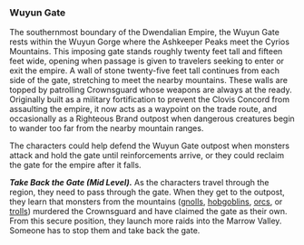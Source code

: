 ### Wuyun Gate

The southernmost boundary of the Dwendalian Empire, the Wuyun Gate rests within the Wuyun Gorge where the Ashkeeper Peaks meet the Cyrios Mountains. This imposing gate stands roughly twenty feet tall and fifteen feet wide, opening when passage is given to travelers seeking to enter or exit the empire. A wall of stone twenty-five feet tall continues from each side of the gate, stretching to meet the nearby mountains. These walls are topped by patrolling Crownsguard whose weapons are always at the ready. Originally built as a military fortification to prevent the Clovis Concord from assaulting the empire, it now acts as a waypoint on the trade route, and occasionally as a Righteous Brand outpost when dangerous creatures begin to wander too far from the nearby mountain ranges.

The characters could help defend the Wuyun Gate outpost when monsters attack and hold the gate until reinforcements arrive, or they could reclaim the gate for the empire after it falls.

_**Take Back the Gate (Mid Level).**_ As the characters travel through the region, they need to pass through the gate. When they get to the outpost, they learn that monsters from the mountains ([gnolls](https://www.dndbeyond.com/monsters/gnoll), [hobgoblins](https://www.dndbeyond.com/monsters/hobgoblin), [orcs](https://www.dndbeyond.com/monsters/orc), or [trolls](https://www.dndbeyond.com/monsters/troll)) murdered the Crownsguard and have claimed the gate as their own. From this secure position, they launch more raids into the Marrow Valley. Someone has to stop them and take back the gate.